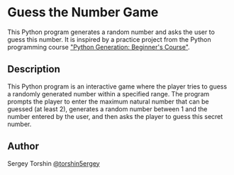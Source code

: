 # Guess the Number Game

This Python program generates a random number and asks the user to guess this number. It is inspired by a practice project from the Python programming course ["Python Generation: Beginner's Course"](https://stepik.org/course/58852/info).

## Description

This Python program is an interactive game where the player tries to guess a randomly generated number within a specified range. The program prompts the player to enter the maximum natural number that can be guessed (at least 2), generates a random number between 1 and the number entered by the user, and then asks the player to guess this secret number.

## Author 

Sergey Torshin [@torshin5ergey](https://github.com/torshin5ergey)
